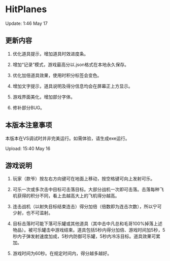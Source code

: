 # HitPlanes

Update: 1:46 May 17

## 更新内容 

1. 优化道具提示，增加道具时效进度条。

2. 增加“记录”模式，游戏最高分以.json格式在本地永久保存。

3. 优化加倍道具效果，使用时积分标签会变色。

4. 增加文字提示，道具说明及得分信息均会在屏幕正上方显示。

5. 游戏界面美化，增加部分字体。

6. 修补部分BUG。


## 本版本注意事项

本版本在VS调试时并非完美运行。如需体验，请生成exe运行。



Upload: 15:40 May 16

## 游戏说明

1. 玩家（款爷）按左右方向键可在地面上移动，按空格键可向上发射可乐。

2. 可乐一次或多次击中目标可击落目标。大部分战机一次即可击落。击落每种飞机获得的积分不同，看上去越高大上的飞机得分越高。

3. 连击战机（以射失目标结束连击）得分加倍（倍数即为连击次数），所以宁可少射，也不可滥射。

4. 目标击落时可能下落可乐罐或其他道具（其中击中凡总和毛哥100%掉落上述物品）。被可乐罐击中游戏结束。道具包括5秒内得分加倍、游戏时间加5秒，5秒内子弹发射速度加成，5秒内防御可乐罐，5秒内冷冻目标。道具效果可累加。

5. 游戏时间为60秒。在规定时间内，得分越多越好。
